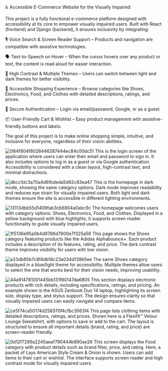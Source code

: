 ♿ Accessible E-Commerce Website for the Visually Impaired

This project is a fully functional e-commerce platform designed with accessibility at its core to empower visually impaired users.
Built with React (frontend) and Django (backend), it ensures inclusivity by integrating:

🎙️ Voice Search & Screen Reader Support – Products and navigation are compatible with assistive technologies.

🗣️ Text-to-Speech on Hover – When the cursor hovers over any product or text, the content is read aloud for easier interaction.

🎨 High Contrast & Multiple Themes – Users can switch between light and dark themes for better visibility.

🛒 Accessible Shopping Experience – Browse categories like Shoes, Electronics, Food, and Clothes with detailed descriptions, ratings, and prices.

🔐 Secure Authentication – Login via email/password, Google, or as a guest.

📦 User-Friendly Cart & Wishlist – Easy product management with assistive-friendly buttons and labels.

The goal of this project is to make online shopping simple, intuitive, and inclusive for everyone, regardless of their vision abilities.

![084f804f8028446287444ec84c00dc51](https://github.com/user-attachments/assets/d258a0e6-581f-4be8-9de4-9baeb549bf9b)
This is the login screen of the application where users can enter their email and password to sign in.
It also includes options to log in as a guest or via Google authentication.
Accessibility is considered with a clean layout, high-contrast text, and minimal distractions.

![dbcc1dc3a70a4d6fbdeda5d62c83ea47](https://github.com/user-attachments/assets/ad8b83ff-14e1-4760-92cb-cae0e329436a)
This is the homepage in dark mode, showing the same category options.
Dark mode improves readability and reduces eye strain for visually impaired users.
Both light and dark themes ensure the site is accessible in different lighting environments.

![13113dbb55d1409fab3cb6904a0abc9c](https://github.com/user-attachments/assets/9649494e-f4ab-4e15-abdf-1c945ba1f92a)
The homepage welcomes users with category options: Shoes, Electronics, Food, and Clothes.
Displayed in a yellow background with blue highlights, it supports screen reader functionality to guide visually impaired users.

![1f5136e95a0b4d9786d7600e7f325a56](https://github.com/user-attachments/assets/db40c924-3f2a-41e8-a140-9254d5bdd4fb)
This page shows the Shoes category featuring products like the Adidas Alphabounce+.
Each product includes a description of its features, rating, and price.
The dark contrast theme improves visibility for users with low vision.

![a33db85b7c8f4db18c23a034d139b5ee](https://github.com/user-attachments/assets/3a381c04-59cf-475b-9a8c-869db676898d)
The same Shoes category displayed in a blue/light theme for accessibility.
Multiple themes allow users to select the one that works best for their vision needs, improving usability.

![44a914781001445bb131f80147da6805](https://github.com/user-attachments/assets/2f57597a-af28-428f-b20b-9772e47ddab5)
This section displays electronic products with rich details, including specifications, ratings, and pricing.
An example shown is the ASUS Zenbook Duo 14 laptop, highlighting its screen size, display type, and stylus support.
The design ensures clarity so that visually impaired users can easily navigate and compare items.

![ce5f74ca50174d258370f4cfbc3563f4](https://github.com/user-attachments/assets/45147713-dc72-4e86-83db-4776bf1504da)
This page lists clothing items with detailed descriptions, ratings, and prices.
Shown here is a Flexifit™ Velour Lounge Sweatshirt, with options to save or add to the cart.
The layout is structured to ensure all important details (brand, rating, and price) are screen-reader friendly.

![0d12f7299a2245aeaf790444b890ae26](https://github.com/user-attachments/assets/c0c10313-67f1-4d26-8443-7e36f37f53c1)
This screen displays the Food category with product details such as brand filter, price, and rating.
Here, a packet of Lays American Style Cream & Onion is shown. Users can add items to their cart or wishlist.
The interface supports screen reader and high contrast mode for visually impaired users.
